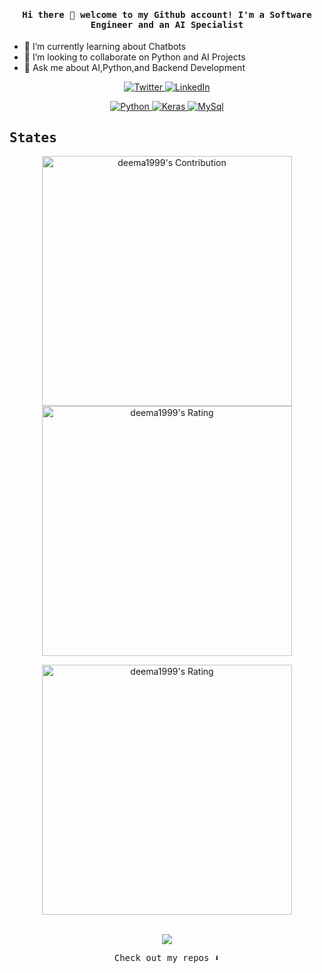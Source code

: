 <h4 align="center"><samp> Hi there 👋  welcome to my Github account! I'm a Software Engineer and an AI Specialist</samp></h4>

- 🌱 I’m currently learning about Chatbots
- 👯 I’m looking to collaborate on Python and AI Projects
- 💬 Ask me about AI,Python,and Backend Development


<p align="center">
  <a href="https://twitter.com/deema_alhafiz" target="_blank">
    <img src="https://img.shields.io/badge/twitter-%231DA1F2.svg?&style=for-the-badge&logo=twitter&logoColor=white&color=071A2C" alt="Twitter"/>
  </a>
  <a href="https://www.linkedin.com/in/deema-hafez-45a110150/" target="_blank">
    <img src="https://img.shields.io/badge/linkedin-%230077B5.svg?&style=for-the-badge&logo=linkedin&logoColor=white&color=071A2C" alt="LinkedIn"/>
  </a>
</p>


<div align="center">
  <a href="https://www.linkedin.com/in/deema1999" target="_blank">
    <img src="https://img.shields.io/badge/Python-14354C?style=for-the-badge&logo=python&logoColor=white" alt="Python"/>
  </a>
  <a href="#" target="_blank">
    <img src="https://img.shields.io/badge/Keras-FF0000?style=for-the-badge&logo=keras&logoColor=white" alt="Keras"/>
  </a>
  <a href="#" target="_blank">
    <img src="https://img.shields.io/badge/MySQL-005C84?style=for-the-badge&logo=mysql&logoColor=white" alt="MySql"/>
  </a>
</div>


## <samp>**States**</samp>

<p align = "center">
  <img src = "https://github-readme-stats.vercel.app/api?username=deema1999&count_private=true&theme=dracula&hide_border=true&show_icons=true" alt = "deema1999's Contribution" width = 400 >
  <img src = "https://github-readme-streak-stats.herokuapp.com?user=deema1999&count_private=true&theme=dracula&hide_border=true" alt = "deema1999's Rating" width = 400 >
</p>

<p align = "center">
  <img src = "https://github-readme-stats.vercel.app/api/top-langs/?username=deema1999&langs_count=6&layout=compact" alt = "deema1999's Rating" width = 400 >
</p>

<br/>
<div align="center">
  <img src="https://profile-counter.glitch.me/deema1999/count.svg"></img>
</div>


<p align="center"><samp>
Check out my repos ⬇️  
  </samp>
</p>
